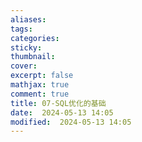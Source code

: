 ```yaml
---
aliases: 
tags: 
categories:
sticky:
thumbnail:
cover: 
excerpt: false
mathjax: true
comment: true
title: 07-SQL优化的基础
date:  2024-05-13 14:05
modified:  2024-05-13 14:05
---
```

